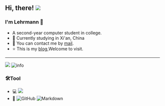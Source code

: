 ## Hi, there!  ![](https://visitor-badge.glitch.me/badge?page_id=Lehrmanncc.readme)
### I'm Lehrmann 👋  
- A second-year computer student in college. 
- 🌱 Currently studying in Xi'an, China
- 💬 You can contact me by [mail](Lehrmannycli@gmail.com).
- ⭐ This is my [blog](https://lehrmanncc.me/),Welcome to visit.
---
![](http://antzuhl.cn:4000/get/@Lehrmanncc.readme)
![info](https://github-readme-stats.vercel.app/api?username=Lehrmanncc&show_icons=true&count_private=true&hide=prs&theme=radical)

### 🛠Tool
- 💻 ![](https://img.shields.io/badge/-Python-007396?style=flat-square&logo=python&logoColor=ffffff)
- 🔧 ![GitHub](https://img.shields.io/badge/-GitHub-333333?style=flat&logo=github)
![Markdown](https://img.shields.io/badge/-Markdown-333333?style=flat&logo=markdown)

<!--
**Lehrmanncc/Lehrmanncc** is a ✨ _special_ ✨ repository because its `README.md` (this file) appears on your GitHub profile.

Here are some ideas to get you started:

- 🔭 I’m currently working on ...
- 🌱 I’m currently learning ...
- 👯 I’m looking to collaborate on ...
- 🤔 I’m looking for help with ...
- 💬 Ask me about ...
- 📫 How to reach me: ...
- 😄 Pronouns: ...
- ⚡ Fun fact: ...
-->
